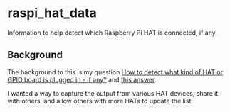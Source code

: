 # raspi_hat_data
Information to help detect which Raspberry Pi HAT is connected, if any.

## Background

The background to this is my question [How to detect what kind of HAT or GPIO board is plugged in - if any?](http://raspberrypi.stackexchange.com/questions/39153/how-to-detect-what-kind-of-hat-or-gpio-board-is-plugged-in-if-any/39174#39174) and [this answer](http://raspberrypi.stackexchange.com/a/39174/7045).

I wanted a way to capture the output from various HAT devices, share it with others, and allow others with more HATs to update the list.

